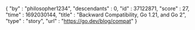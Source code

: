 {
  "by" : "philosopher1234",
  "descendants" : 0,
  "id" : 37122871,
  "score" : 27,
  "time" : 1692030144,
  "title" : "Backward Compatibility, Go 1.21, and Go 2",
  "type" : "story",
  "url" : "https://go.dev/blog/compat"
}
